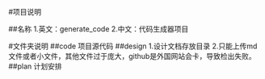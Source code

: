 
#项目说明

##名称
	1.英文：generate_code
	2.中文：代码生成器项目

#文件夹说明
##code
    项目源代码
##design
	1.设计文档存放目录
	2.只能上传md文件或者小文件，其他文件过于庞大，github是外国网站会卡，导致检出失败。
##plan
    计划安排